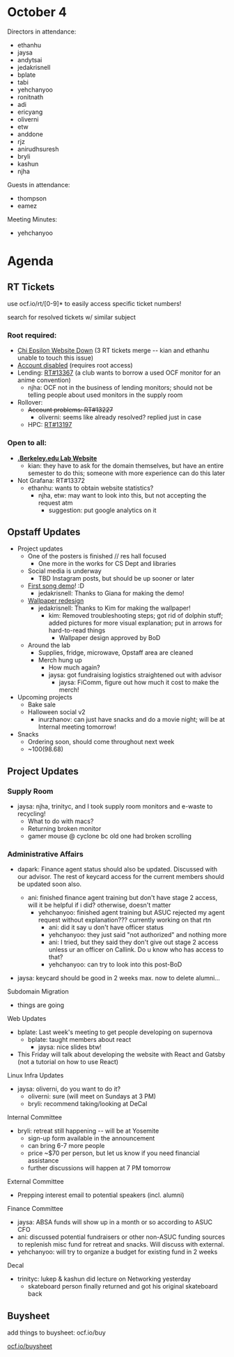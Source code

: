# October 4

Directors in attendance:

* ethanhu
* jaysa
* andytsai
* jedakrisnell
* bplate
* tabi
* yehchanyoo
* ronitnath
* adi
* ericyang
* oliverni
* etw
* anddone
* rjz
* anirudhsuresh
* bryli
* kashun
* njha

Guests in attendance:

* thompson
* eamez

Meeting Minutes:

* yehchanyoo

# Agenda

## RT Tickets

use ocf.io/rt/\[0-9\]\* to easily access specific ticket numbers!

search for resolved tickets w/ similar subject

### __Root required:__

* [Chi Epsilon Website Down](https://rt.ocf.berkeley.edu/Ticket/Display.html?id=13369) (3 RT tickets merge -- kian and ethanhu unable to touch this issue)
* [Account disabled](https://rt.ocf.berkeley.edu/Ticket/Display.html?id=13362) (requires root access)
* Lending: [RT#13367](https://ocf.io/rt/13367) (a club wants to borrow a used OCF monitor for an anime convention)
  * njha: OCF not in the business of lending monitors; should not be telling people about used monitors in the supply room
* Rollover:
  * ~~Account problems: RT#13227~~
    * oliverni: seems like already resolved? replied just in case
  * HPC: [RT#13197](https://ocf.io/rt/13197)

### __Open to all:__

* **[.Berkeley.edu Lab Website](https://rt.ocf.berkeley.edu/Ticket/Display.html?id=13346)**
  * kian: they have to ask for the domain themselves, but have an entire semester to do this; someone with more experience can do this later
* Not Grafana: RT#13372
  * ethanhu: wants to obtain website statistics?
    * njha, etw: may want to look into this, but not accepting the request atm
      * suggestion: put google analytics on it

## Opstaff Updates

* Project updates
  * One of the posters is finished // res hall focused
    * One more in the works for CS Dept and libraries
  * Social media is underway
    * TBD Instagram posts, but should be up sooner or later
  * [First song demo](https://drive.google.com/file/d/1kt4hnOac4zcWYVZ5-kriCYmmlVhdx3K2/view?usp=drive_link)! :D
    * jedakrisnell: Thanks to Giana for making the demo!
  * [Wallpaper redesign](https://drive.google.com/file/d/1A6hBm8tn3LObx9FxkdVQP9VFnFIJOzXP/view?usp=drive_link)
    * jedakrisnell: Thanks to Kim for making the wallpaper!
      * kim: Removed troubleshooting steps; got rid of dolphin stuff; added pictures for more visual explanation; put in arrows for hard-to-read things
        * Wallpaper design approved by BoD
  * Around the lab
    * Supplies, fridge, microwave, Opstaff area are cleaned
    * Merch hung up
      * How much again?
      * jaysa: got fundraising logistics straightened out with advisor
        * jaysa: FiComm, figure out how much it cost to make the merch!
* Upcoming projects
  * Bake sale
  * Halloween social v2
    * inurzhanov: can just have snacks and do a movie night; will be at Internal meeting tomorrow!
* Snacks
  * Ordering soon, should come throughout next week
  * \~$100 ($98.68)

## Project Updates

### Supply Room

* jaysa: njha, trinityc, and I took supply room monitors and e-waste to recycling!
  * What to do with macs?
  * Returning broken monitor
  * gamer mouse @ cyclone bc old one had broken scrolling

### Administrative Affairs

* dapark: Finance agent status should also be updated. Discussed with our advisor. The rest of keycard access for the current members should be updated soon also. 
  * ani: finished finance agent training but don't have stage 2 access, will it be helpful if i did? otherwise, doesn't matter
    * yehchanyoo: finished agent training but ASUC rejected my agent request without explanation??? currently working on that rtn
      * ani: did it say u don't have officer status
      * yehchanyoo: they just said "not authorized" and nothing more
      * ani: I tried, but they said they don't give out stage 2 access unless ur an officer on Callink. Do u know who has access to that?
      * yehchanyoo: can try to look into this post-BoD


* jaysa: keycard should be good in 2 weeks max. now to delete alumni…

Subdomain Migration

* things are going

Web Updates

* bplate: Last week's meeting to get people developing on supernova
  * bplate: taught members about react
    * jaysa: nice slides btw!
* This Friday will talk about developing the website with React and Gatsby (not a tutorial on how to use React)

Linux Infra Updates

* jaysa: oliverni, do you want to do it?
  * oliverni: sure (will meet on Sundays at 3 PM)
  * bryli: recommend taking/looking at DeCal

Internal Committee

* bryli: retreat still happening -- will be at Yosemite
  * sign-up form available in the announcement
  * can bring 6-7 more people
  * price \~$70 per person, but let us know if you need financial assistance
  * further discussions will happen at 7 PM tomorrow

External Committee

* Prepping interest email to potential speakers (incl. alumni)

Finance Committee

* jaysa: ABSA funds will show up in a month or so according to ASUC CFO
* ani: discussed potential fundraisers or other non-ASUC funding sources to replenish misc fund for retreat and snacks. Will discuss with external. 
* yehchanyoo: will try to organize a budget for existing fund in 2 weeks

Decal

* trinityc: lukep & kashun did lecture on Networking yesterday
  * skateboard person finally returned and got his original skateboard back

## Buysheet

add things to buysheet: ocf.io/buy

[ocf.io/buysheet](https://ocf.io/buysheet)